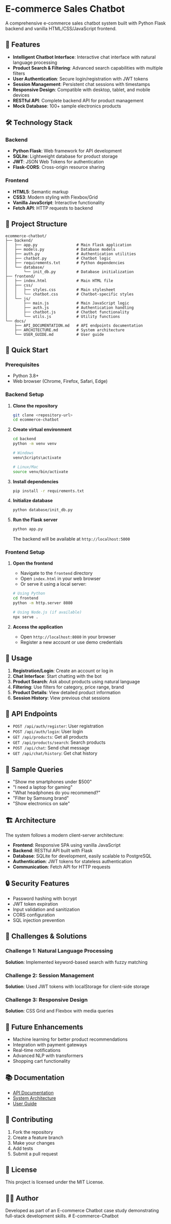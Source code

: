 # E-commerce Sales Chatbot

A comprehensive e-commerce sales chatbot system built with Python Flask backend and vanilla HTML/CSS/JavaScript frontend.

## 🚀 Features

- **Intelligent Chatbot Interface**: Interactive chat interface with natural language processing
- **Product Search & Filtering**: Advanced search capabilities with multiple filters
- **User Authentication**: Secure login/registration with JWT tokens
- **Session Management**: Persistent chat sessions with timestamps
- **Responsive Design**: Compatible with desktop, tablet, and mobile devices
- **RESTful API**: Complete backend API for product management
- **Mock Database**: 100+ sample electronics products

## 🛠️ Technology Stack

### Backend
- **Python Flask**: Web framework for API development
- **SQLite**: Lightweight database for product storage
- **JWT**: JSON Web Tokens for authentication
- **Flask-CORS**: Cross-origin resource sharing

### Frontend
- **HTML5**: Semantic markup
- **CSS3**: Modern styling with Flexbox/Grid
- **Vanilla JavaScript**: Interactive functionality
- **Fetch API**: HTTP requests to backend

## 📁 Project Structure

```
ecommerce-chatbot/
├── backend/
│   ├── app.py                 # Main Flask application
│   ├── models.py              # Database models
│   ├── auth.py                # Authentication utilities
│   ├── chatbot.py             # Chatbot logic
│   ├── requirements.txt       # Python dependencies
│   └── database/
│       └── init_db.py         # Database initialization
├── frontend/
│   ├── index.html             # Main HTML file
│   ├── css/
│   │   ├── styles.css         # Main stylesheet
│   │   └── chatbot.css        # Chatbot-specific styles
│   └── js/
│       ├── main.js            # Main JavaScript logic
│       ├── auth.js            # Authentication handling
│       ├── chatbot.js         # Chatbot functionality
│       └── utils.js           # Utility functions
└── docs/
    ├── API_DOCUMENTATION.md   # API endpoints documentation
    ├── ARCHITECTURE.md        # System architecture
    └── USER_GUIDE.md          # User guide
```

## 🚀 Quick Start

### Prerequisites
- Python 3.8+
- Web browser (Chrome, Firefox, Safari, Edge)

### Backend Setup

1. **Clone the repository**
   ```bash
   git clone <repository-url>
   cd ecommerce-chatbot
   ```

2. **Create virtual environment**
   ```bash
   cd backend
   python -m venv venv
   
   # Windows
   venv\Scripts\activate
   
   # Linux/Mac
   source venv/bin/activate
   ```

3. **Install dependencies**
   ```bash
   pip install -r requirements.txt
   ```

4. **Initialize database**
   ```bash
   python database/init_db.py
   ```

5. **Run the Flask server**
   ```bash
   python app.py
   ```

   The backend will be available at `http://localhost:5000`

### Frontend Setup

1. **Open the frontend**
   - Navigate to the `frontend` directory
   - Open `index.html` in your web browser
   - Or serve it using a local server:
   ```bash
   # Using Python
   cd frontend
   python -m http.server 8080
   
   # Using Node.js (if available)
   npx serve .
   ```

2. **Access the application**
   - Open `http://localhost:8080` in your browser
   - Register a new account or use demo credentials

## 📝 Usage

1. **Registration/Login**: Create an account or log in
2. **Chat Interface**: Start chatting with the bot
3. **Product Search**: Ask about products using natural language
4. **Filtering**: Use filters for category, price range, brand
5. **Product Details**: View detailed product information
6. **Session History**: View previous chat sessions

## 🔧 API Endpoints

- `POST /api/auth/register`: User registration
- `POST /api/auth/login`: User login
- `GET /api/products`: Get all products
- `GET /api/products/search`: Search products
- `POST /api/chat`: Send chat message
- `GET /api/chat/history`: Get chat history

## 🧪 Sample Queries

- "Show me smartphones under $500"
- "I need a laptop for gaming"
- "What headphones do you recommend?"
- "Filter by Samsung brand"
- "Show electronics on sale"

## 🏗️ Architecture

The system follows a modern client-server architecture:

- **Frontend**: Responsive SPA using vanilla JavaScript
- **Backend**: RESTful API built with Flask
- **Database**: SQLite for development, easily scalable to PostgreSQL
- **Authentication**: JWT tokens for stateless authentication
- **Communication**: Fetch API for HTTP requests

## 🔒 Security Features

- Password hashing with bcrypt
- JWT token expiration
- Input validation and sanitization
- CORS configuration
- SQL injection prevention

## 🚧 Challenges & Solutions

### Challenge 1: Natural Language Processing
**Solution**: Implemented keyword-based search with fuzzy matching

### Challenge 2: Session Management
**Solution**: Used JWT tokens with localStorage for client-side storage

### Challenge 3: Responsive Design
**Solution**: CSS Grid and Flexbox with media queries

## 🔄 Future Enhancements

- Machine learning for better product recommendations
- Integration with payment gateways
- Real-time notifications
- Advanced NLP with transformers
- Shopping cart functionality

## 📚 Documentation

- [API Documentation](docs/API_DOCUMENTATION.md)
- [System Architecture](docs/ARCHITECTURE.md)
- [User Guide](docs/USER_GUIDE.md)

## 🤝 Contributing

1. Fork the repository
2. Create a feature branch
3. Make your changes
4. Add tests
5. Submit a pull request

## 📄 License

This project is licensed under the MIT License.

## 👨‍💻 Author

Developed as part of an E-commerce Chatbot case study demonstrating full-stack development skills. #   E - c o m m e r c e - C h a t b o t  
 